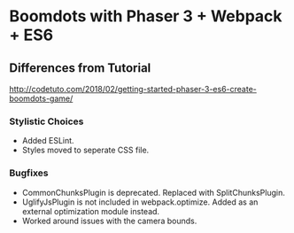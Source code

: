 # Boomdots with Phaser 3 + Webpack + ES6

## Differences from Tutorial

http://codetuto.com/2018/02/getting-started-phaser-3-es6-create-boomdots-game/

### Stylistic Choices

* Added ESLint.
* Styles moved to seperate CSS file.

### Bugfixes

* CommonChunksPlugin is deprecated. Replaced with SplitChunksPlugin.
* UglifyJsPlugin is not included in webpack.optimize. Added as an external optimization module instead.
* Worked around issues with the camera bounds.